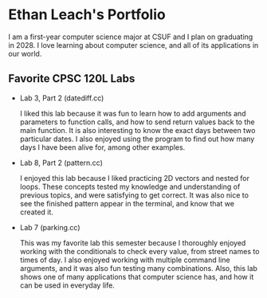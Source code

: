 
# Ethan Leach's Portfolio

I am a first-year computer science major at CSUF and I plan on graduating in 2028. I love learning about computer science, and all of its applications in our world.

## Favorite CPSC 120L Labs

* Lab 3, Part 2 (datediff.cc)

    I liked this lab because it was fun to learn how to add arguments and parameters to function calls, and how to send return values back to the main function. It is also interesting to know the exact days between two particular dates. I also enjoyed using the program to find out how many days I have been alive for, among other examples.

* Lab 8, Part 2 (pattern.cc)

    I enjoyed this lab because I liked practicing 2D vectors and nested for loops. These concepts tested my knowledge and understanding of previous topics, and were satisfying to get correct. It was also nice to see the finished pattern appear in the terminal, and know that we created it.

* Lab 7 (parking.cc)

    This was my favorite lab this semester because I thoroughly enjoyed working with the conditionals to check every value, from street names to times of day. I also enjoyed working with multiple command line arguments, and it was also fun testing many combinations. Also, this lab shows one of many applications that computer science has, and how it can be used in everyday life.
